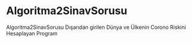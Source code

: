 # Algoritma2SinavSorusu
Algoritma2SinavSorusu
Dışarıdan girilen Dünya ve Ülkenin Corono Riskini Hesaplayan Program
